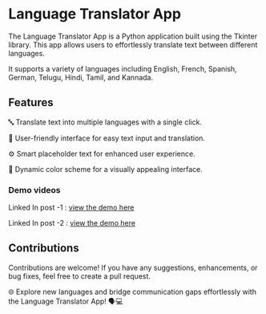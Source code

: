 # Language Translator App

The Language Translator App is a Python application built using the Tkinter library. This app allows users to effortlessly translate text between different languages. 

It supports a variety of languages including English, French, Spanish, German, Telugu, Hindi, Tamil, and Kannada.

## Features
  🔤 Translate text into multiple languages with a single click.
  
  💬 User-friendly interface for easy text input and translation.
  
  ⚙️ Smart placeholder text for enhanced user experience.
  
  🎨 Dynamic color scheme for a visually appealing interface.


### Demo videos

Linked In post -1 : [view the demo here](https://www.linkedin.com/feed/update/urn:li:activity:7092955319743483905/)

Linked In post -2 : [view the demo here](https://www.linkedin.com/feed/update/urn:li:activity:7092911852036227072/)


## Contributions
Contributions are welcome! If you have any suggestions, enhancements, or bug fixes, feel free to create a pull request.


🌐 Explore new languages and bridge communication gaps effortlessly with the Language Translator App! 🗣️💻
